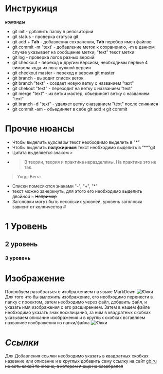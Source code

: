 # Инструкиця
***команды***
* git init - добавить папку в репозиторий 
* git status - проверка статуса git
* git add + **Tab** - добавления сохранения, **Tab** перебор имен файлов    
* git commit -m "text' - добавление меток к сохранению, -m в данном случае указывает на сообщение метки, "text" текст метки
* git log - проверка логов разных версий
* git checkout - переход к другим версиям, необходимы первые 4 символа кода из лога нужной версии
* git checkout master - переход к версия git master
* git branch - выводит список веток
* git branch "text" - создает новую ветку с названием "text"
* git chekout "text" - перезодит на ветку с названием "text"
* git merge "text" - из ветки мастер, обьединяет ветку с названием "text" 
* git branch -d "text" - удаляет ветку сназванием "text" после слиянися
* git commit -am - обьединяет в себе git add и git commit 

# **Прочие нюансы**
- Чтобы выделить *курсивом* текст необходимо выделить в "*"
- Чтобы выделить **полужирным** текст необходимо выделить в "**"git
- Цитата выделяется знаком > 
- > В теории, теория и практика неразделимы. На практике это не так.
> Yoggi Berra
- Списки помесяются знаками "-", "+", "*"
- текст можно зачеркнуть, для этого его необходимо выделить двойной ~ ~~Например~~
- Заголовки могут быть несольких уровней, уровень заголовка зависит от колличества #
# 1 Уровень
## 2 уровень
### 3 уровень



# Изображение
Попробуем разобраться с изображением на языке MarkDown
![Юкки](yukki.jpg)
Для того что бы выложить изображение, его необходимо перенести в папку с проектом, затем необходимо через файл, добавить файл, и указать имя изображения с его расширением. Затем в нашем файле необходимо указать знак восклицания, за ним в квадратных скобках указываем описание изображения и в круглых скобках вставляем названиее изображения из папки/файла
![Юкки](yukki.jpg)

# __*Ссылки*__
Для Добавления ссылки необходимо указать в квадратных скобках название или описание и в круглых добавить саму ссылку на сайт
[gb.ru](gb.ru)
~~но есть какой то нюанс, в котором я еще не разобрался~~